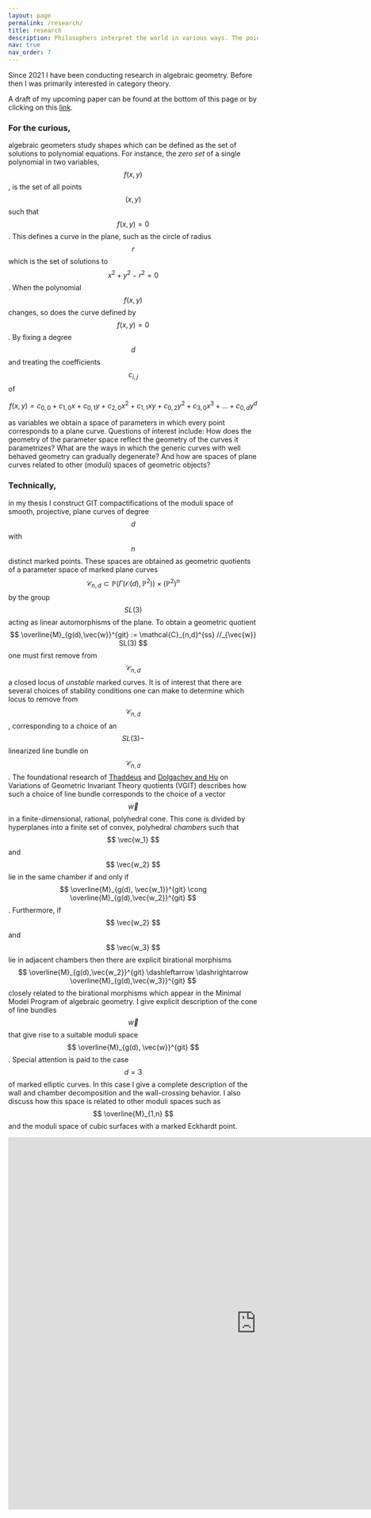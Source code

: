 ```yaml
---
layout: page
permalink: /research/
title: research
description: Philosophers interpret the world in various ways. The point, however, is to change it.
nav: true
nav_order: 7
---
```

Since 2021 I have been conducting research in algebraic geometry. Before then I was primarily interested in category theory. 

A draft of my upcoming paper can be found at the bottom of this page or by clicking on this [link](https://AGoodSite.github.io\assets\pdf\Pointed-Cubics-6.pdf).

<h3> For the curious, </h3>

algebraic geometers study shapes which can be defined as the set of solutions to polynomial equations. For instance, the *zero set* of a single polynomial in two variables, $$ f(x,y) $$, is the set of all points $$ (x,y) $$ such that $$ f(x,y)=0 $$. This defines a curve in the plane, such as the circle of radius $$ r $$ which is the set of solutions to $$ x^2 + y^2 - r^2 = 0 $$. When the polynomial $$ f(x,y) $$ changes, so does the curve defined by $$ f(x,y) =0 $$. By fixing a degree $$ d $$ and treating the coefficients $$ c_{i,j} $$ of 

$$ 
f(x,y) = c_{0,0} + c_{1,0} x + c_{0,1} y + c_{2,0} x^2 + c_{1,1} xy + c_{0,2} y^2 + c_{3,0} x^3 + \dots + c_{0,d}y^d
$$

 as variables we obtain a space of parameters in which every point corresponds to a plane curve. Questions of interest include: How does the geometry of the parameter space reflect the geometry of the curves it parametrizes? What are the ways in which the generic curves with well behaved geometry can gradually degenerate? And how are spaces of plane curves related to other (moduli) spaces of geometric objects?

 <h3> Technically, </h3>

 in my thesis I construct GIT compactifications of the moduli space of smooth, projective, plane curves of degree $$ d $$ with $$ n $$ distinct marked points. These spaces are obtained as geometric quotients of a parameter space of marked plane curves $$ \mathcal{C}_{n,d} \subset \mathbb{P}(\Gamma (\mathcal{O}(d), \mathbb{P}^2 )) \times (\mathbb{P}^2)^n $$ by the group $$ SL(3) $$ acting as linear automorphisms of the plane. To obtain a geometric quotient $$ \overline{M}_{g(d),\vec{w}}^{git} := \mathcal{C}_{n,d}^{ss} //_{\vec{w}} SL(3) $$ one must first remove from $$ \mathcal{C}_{n,d} $$ a closed locus of *unstable* marked curves. It is of interest that there are several choices of stability conditions one can make to determine which locus to remove from $$ \mathcal{C}_{n,d} $$, corresponding to a choice of an $$ SL(3)- $$ linearized line bundle on $$ \mathcal{C}_{n,d} $$. The foundational research of [Thaddeus](https://arxiv.org/abs/alg-geom/9405004) and [Dolgachev and Hu](https://arxiv.org/abs/alg-geom/9402008) on Variations of Geometric Invariant Theory quotients (VGIT) describes how such a choice of line bundle corresponds to the choice of a vector $$ \vec{w} $$ in a finite-dimensional, rational, polyhedral cone. This cone is divided by hyperplanes into a finite set of convex, polyhedral *chambers* such that $$ \vec{w_1} $$ and $$ \vec{w_2} $$ lie in the same chamber if and only if $$ \overline{M}_{g(d), \vec{w_1}}^{git} \cong \overline{M}_{g(d),\vec{w_2}}^{git} $$ . Furthermore, if $$ \vec{w_2} $$ and $$ \vec{w_3} $$ lie in adjacent chambers then there are explicit birational morphisms 
$$ \overline{M}_{g(d),\vec{w_2}}^{git} \dashleftarrow \dashrightarrow \overline{M}_{g(d),\vec{w_3}}^{git}  $$ closely related to the birational morphisms which appear in the Minimal Model Program of algebraic geometry. I give explicit description of the cone of line bundles $$ \vec{w} $$ that give rise to a suitable moduli space $$ \overline{M}_{g(d), \vec{w}}^{git} $$. Special attention is paid to the case $$ d=3 $$ of marked elliptic curves. In this case I give a complete description of the wall and chamber decomposition and the wall-crossing behavior. I also discuss how this space is related to other moduli spaces such as $$ \overline{M}_{1,n} $$ and the moduli space of cubic surfaces with a marked Eckhardt point.

<embed src="https://AGoodSite.github.io\assets\pdf\Pointed_Cubics-6.pdf" width="1000" height="750" 
 type="application/pdf">

<!-- See below for further details. If nothing appears, click [here](https://AGoodSite.github.io\assets\pdf\markedcubicintro.pdf). -->

<!-- <embed src="https://AGoodSite.github.io\assets\pdf\markedcubicintro.pdf" width="1000" height="750" 
 type="application/pdf"> -->

<!-- <object data="AGoodSite.github.io\assets\pdf\markedcubicintro.pdf" type="application/pdf" width="8000px" height="8000px">
    <embed src="https://AGoodSite.github.io\assets\pdf\markedcubicintro.pdf" type="application/pdf">
        <p>This browser does not support PDFs. Please download the PDF to view it: <a href="https://AGoodSite.github.io\assets\pdf\markedcubicintro.pdf">Download PDF</a>.</p>
    </embed>
</object> -->






<!-- My thesis research is on compact moduli spaces of curves. Essentially this is an answer to the question "what are all the one dimensional shapes that exist?" To interpret this question mathematically we must make it more precise. We get a wealth of different answers depending on *how* we make the question more precise.

Algebraic geometers are interested in spaces which are the solutions to polynomial equations. For instance, a circle is the set of points $$ (x,y) $$ which are solutions to the quadratic equation $$ x^2 + y^2 = 25 $$. This circle is an algebraic curve. In particular, it is a plane curve of degree $$ 2 $$ because it is the zero set of the **quadratic** polynomial $$ x^2 + y^2 - 25 $$ .

To an algebraic geometer a reasonable answer to the question "what are all the algebraic curves that exist?" should itself be a shape. In this shape, known as a *moduli space* of curves, each point should correspond to an algebraic curve so that walking along a path in this space then corresponds to tracing out a family of continuously changing algebraic curves. For examples of the geometric nature of moduli spaces, [this example](https://en.wikipedia.org/wiki/Moduli_space#Motivation) describes how the moduli space of circles is the positive half of the number line. For a more in-depth illustration using the moduli space of triangles, see section 0.2.1 in [Jarod Alper's notes](https://sites.math.washington.edu/~jarod/moduli.pdf#page=21) on moduli spaces.

The moduli space $$ \mathcal{M}_{g,n} $$ parametrizes smooth curves of genus $$ g $$ with $$ n $$ distinct marked points. However, this moduli space is not compact. The classic compactification is Deligne and Mumford's moduli space of stable curves $$ \overline{\mathcal{M}}_{g,n} $$ , which compactifies $$ \mathcal{M}_{g,n} $$ by adding a "boundary" corresponding to curves with nodal points, the most mild type of singularity, as the limits of families of smooth curves. While $$ \overline{\mathcal{M}}_{g,n} $$ is the standard compact moduli space of curves, many alternative compactifications are known which allow smooth curves with distinct marked points to degenerate in different ways. For instance, [Hasset's moduli spaces of weighted pointed stable curves](https://arxiv.org/abs/math/0205009) allow points to collide as long as they do not have too much weight. Kontsevich, on the other hand, constructs a [moduli space](https://arxiv.org/abs/hep-th/9405035) whose points correspond to a marked curve $$ (C, x_1, \dots , x_n) $$ and a map from $$ (C, x_1, \dots , x_n) $$ to a fixed homology class in projective space, in order to answer enumerative geometry questions arising from Mirror Symmetry. Each of these moduli spaces reinterprets the question "what are all the algebraic curves that exist?" by describing which degenerations of smooth curves with distinct marked points are stable enough to appear in the boundary.

My approach to the question is to restrict attention to curves in the projective plane $$ \mathbb{P}^2 $$. As in the classical case, there is a noncompact moduli space of smooth plane curves of a given genus $$ g $$ with $$ n $$ distinct marked points. Instead of a single compactification, however, I use a powerful set of tools known as Variation of Geometric Invariant Theory (VGIT) quotients to construct a series of distinct, interrelated, compactifications of this moduli space. The compactifications, denoted $$ \mathcal{M}^{\vec{w}}_{n,d} $$, are moduli spaces for plane curves of degree $$ d $$ with $$ n $$ marked points, which are allowed to have certain prescribed pathologies, such as singularities or colliding marked points, depending on a vector $$ \vec{w} $$.

I give explicit inequalities for the cone of vectors $$ \vec{w} $$ which may be used to construct modular compactifications,

> #### Theorem
> There is a convex, polyhedral cone $$ C(n,d) $$ in a finite dimensional vector space of parameters, such that for each $$ \vec{w} \in C(n,d) $$, $$ \mathcal{M}^{\vec{w}}_{n,d} $$ is a moduli space of plane curves of degree $$ d $$ with $$ n $$ marked points.

## Wall-Crossing
A fascinating result of VGIT relates the convex geometry of the cone of parameters $$ C(n,d) $$ to the algebraic geometry of the moduli spaces constructed from them, $$ \mathcal{M}_{n,d}^{\vec{w}} $$ . Namely, results of [Dolgachev and Hu](https://arxiv.org/abs/alg-geom/9402008) in a more general context prove that $$ C(n,d) $$ is divided by hyperplanes into a finite set of convex, polyhedral *chambers* such that $$ \vec{w_1} $$ and $$ \vec{w_2} $$ lie in the same chamber if and only if $$ \mathcal{M}_{n,d}^{\vec{w_1}} \cong \mathcal{M}_{n,d}^{\vec{w_2}} $$ . Furthermore, if $$ \vec{w_2} $$ and $$ \vec{w_3} $$ lie in adjacent chambers then there are explicit birational morphisms 
$$ \mathcal{M}_{n,d}^{\vec{w_2}} \dashleftarrow \dashrightarrow \mathcal{M}_{n,d}^{\vec{w_3}} $$ closely related to the birational morphisms which appear in the Minimal Model Program of algebraic geometry ([Thaddeus 1998](https://arxiv.org/abs/alg-geom/9405004)).

Of special interest are the plane curves of degree $$ d=3 $$ which are elliptic curves, having genus $$ g=1 $$. I give an explicit description of the wall and chamber decomposition of the cone $$ C(n,3) $$ for an arbitrary number of marked points $$ n $$. In particular, I describe the permissible degenerations of smooth cubics with distinct marked points parametrized by $$ \mathcal{M}^{\vec{w}}_{n,3} $$ for each chamber, and how these criteria change as the vector $$ \vec{w} $$ crosses a wall from one chamber to another. For instance, I find chambers in which the parametrized cubics may acquire singularities of type $$ A_2, A_3, $$ and even $$ D_4 $$. In another chamber the moduli space parametrizes plane cubics in which all the marked points are allowed to collide. Neither of these behaviors may be observed in the classical compactifications $$ \overline{\mathcal{M}}_{g,n} $$ , which parametrizes curves with at worst nodal (type $$ A_1 $$ ) singularities and distinct marked points! -->